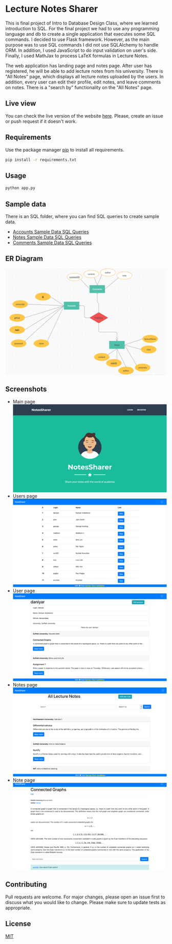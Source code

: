 # Lecture Notes Sharer

This is final project of Intro to Database Design Class, where we learned introduction to SQL. For the final project we had to use any programming language and db to create a single application that executes some SQL commands. I decided to use Flask framework. However, as the main purpose was to use SQL commands I did not use SQLAlchemy to handle ORM. In addition, I used JavaScript to do input validation on user's side. Finally, I used MathJax to process LaTeX formulas in Lecture Notes.

The web application has landing page and notes page. After user has registered, he will be able to add lecture notes from his university. There is "All Notes" page, which displays all lecture notes uploaded by the users. In addition, every user can edit their profile, edit notes, and leave comments on notes. There is a "search by" functionality on the "All Notes" page.

## Live view

You can check the live version of the website [here](http://daniyardake.pythonanywhere.com/). Please, create an issue or push request if it doesn't work.

## Requirements

Use the package manager [pip](https://pip.pypa.io/en/stable/) to install all requirements.

```bash
pip install -r requirements.txt
```

## Usage
 
```bash
python app.py
```

## Sample data

There is an SQL folder, where you can find SQL queries to create sample data. 

- [Accounts Sample Data SQL Queries](https://github.com/daniyardake/NotesSharer/blob/main/sql/accounts.sql)
- [Notes Sample Data SQL Queries](https://github.com/daniyardake/NotesSharer/blob/main/sql/notes.sql)
- [Comments Sample Data SQL Queries](https://github.com/daniyardake/NotesSharer/blob/main/sql/comments.sql)


## ER Diagram

![ER Diagram](static/assets/ERD.png)

## Screenshots
- Main page
![Main Page](static/assets/mainpage.png)
- Users page
![Users page](static/assets/users.png)
- User page
![User Page](static/assets/user.png)
- Notes page
![Notes](static/assets/notes.png)
- Note page
![A note](static/assets/note.png)

## Contributing
Pull requests are welcome. For major changes, please open an issue first to discuss what you would like to change.
Please make sure to update tests as appropriate.

## License
[MIT](https://choosealicense.com/licenses/mit/)